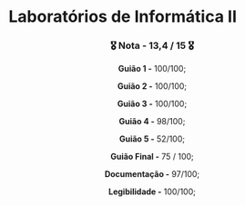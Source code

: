 # Laboratórios de Informática II

<h3 align="center"> 🎖️ Nota - 13,4 / 15 🎖️ </h3>

<div align="center">
  
**Guião 1 -** 100/100;

**Guião 2 -** 100/100;

**Guião 3 -** 100/100;

**Guião 4 -** 98/100;

**Guião 5 -** 52/100; 

**Guião Final -** 75 / 100;

**Documentação -** 97/100;

**Legibilidade -** 100/100;
</div>


